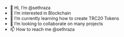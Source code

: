 - 👋 Hi, I’m @sethraza
- 👀 I’m interested in Blockchain
- 🌱 I’m currently learning how to create TRC20 Tokens
- 💞️ I’m looking to collaborate on many projects
- 📫 How to reach me @sethraza

<!---
sethraza/sethraza is a ✨ special ✨ repository because its `README.md` (this file) appears on your GitHub profile.
You can click the Preview link to take a look at your changes.
--->
